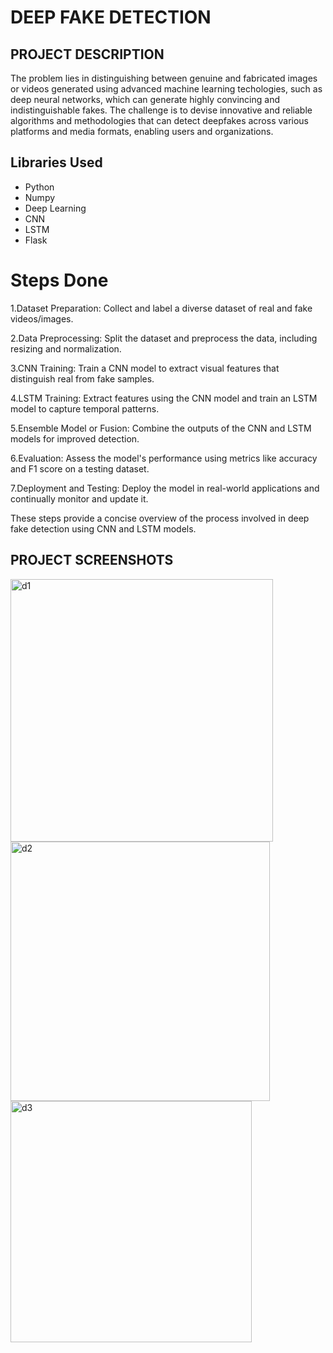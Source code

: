 # DEEP FAKE DETECTION

## PROJECT DESCRIPTION

The problem lies in distinguishing between genuine and fabricated images or videos generated using advanced machine learning techologies, such as deep neural networks, which can generate highly convincing and indistinguishable fakes.
 The challenge is to devise innovative and reliable algorithms and methodologies that can detect deepfakes across various platforms and media formats, enabling users and organizations.


## Libraries Used

* Python
* Numpy
* Deep Learning
* CNN
* LSTM
* Flask


# Steps Done

1.Dataset Preparation: Collect and label a diverse dataset of real and fake videos/images.

2.Data Preprocessing: Split the dataset and preprocess the data, including resizing and normalization.

3.CNN Training: Train a CNN model to extract visual features that distinguish real from fake samples.

4.LSTM Training: Extract features using the CNN model and train an LSTM model to capture temporal patterns.

5.Ensemble Model or Fusion: Combine the outputs of the CNN and LSTM models for improved detection.

6.Evaluation: Assess the model's performance using metrics like accuracy and F1 score on a testing dataset.

7.Deployment and Testing: Deploy the model in real-world applications and continually monitor and update it.

These steps provide a concise overview of the process involved in deep fake detection using CNN and LSTM models.

## PROJECT SCREENSHOTS

<img width="420" alt="d1" src="https://github.com/Gokulachalam/Phising_Url_Detection/assets/89055461/c785a9f5-c1c8-436d-b269-75b6c304ac2d">


<img width="415" alt="d2" src="https://github.com/Gokulachalam/Phising_Url_Detection/assets/89055461/00ec367a-0633-4e39-99e8-d6202627b5d4">







 <img width="386" alt="d3" src="https://github.com/Gokulachalam/Phising_Url_Detection/assets/89055461/3e0d5ba3-08a0-4b08-a420-5776d9da5329">


